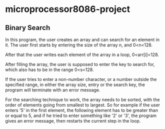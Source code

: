 # microprocessor8086-project
## Binary Search

 In this program, the user creates an array and can search for an element in it. The user first starts by entering the size of the array n, and 0<n<128. 
 
After that the user writes each element of the array in a loop, 0<arr[i]<128. 

After filling the array, the user is supposed to enter the key to search for, which also has to be in the range 0<s<128.

If the user tries to enter a non-number character, or a number outside the specified range, in either the array size, entry or the search key, the program will terminate with an error message. 

For the searching technique to work, the array needs to be sorted, with the order of elements going from smallest to largest. So for example if the user enters '5' in the first element, the following element has to be greater than or equal to 5, and if he tried to enter something like '2' or '3', the program gives an error message, then restarts the current step in the loop.


